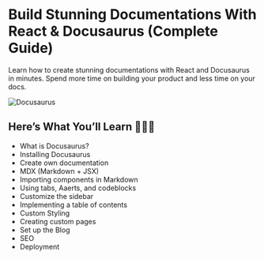 # Build Stunning Documentations With React & Docusaurus (Complete Guide)

Learn how to create stunning documentations with React and Docusaurus in minutes. Spend more time on building your product and less time on your docs.

![Docusaurus](https://user-images.githubusercontent.com/47107420/267978511-9f934544-0fc4-44e1-84a1-150a4d9539d2.png)

## Here’s What You’ll Learn 👨🏻‍💻

- What is Docusaurus?
- Installing Docusaurus
- Create own documentation
- MDX (Markdown + JSX)
- Importing components in Markdown
- Using tabs, Aaerts, and codeblocks
- Customize the sidebar
- Implementing a table of contents
- Custom Styling
- Creating custom pages
- Set up the Blog
- SEO
- Deployment
